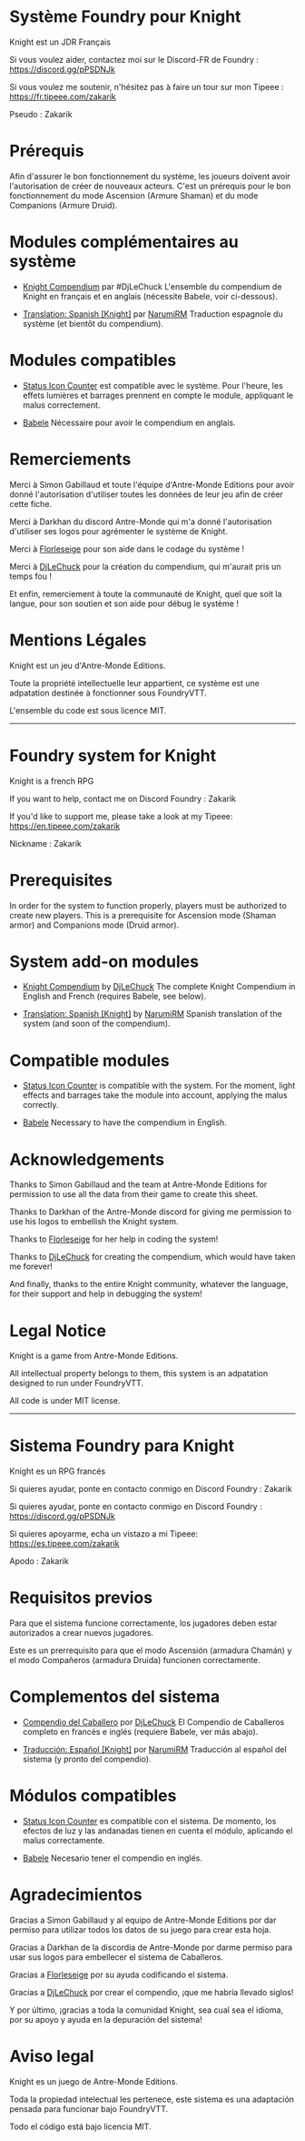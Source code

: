 # Système Foundry pour Knight
Knight est un JDR Français

Si vous voulez aider, contactez moi sur le Discord-FR de Foundry : https://discord.gg/pPSDNJk

Si vous voulez me soutenir, n'hésitez pas à faire un tour sur mon Tipeee : https://fr.tipeee.com/zakarik

Pseudo : Zakarik

# Prérequis
Afin d'assurer le bon fonctionnement du système, les joueurs doivent avoir l'autorisation de créer de nouveaux acteurs.
C'est un prérequis pour le bon fonctionnement du mode Ascension (Armure Shaman) et du mode Companions (Armure Druid).

# Modules complémentaires au système
- [Knight Compendium](https://foundryvtt.com/packages/knight-compendium) par #DjLeChuck
L'ensemble du compendium de Knight en français et en anglais (nécessite Babele, voir ci-dessous).

- [Translation: Spanish [Knight]](https://foundryvtt.com/packages/knight-es) par [NarumiRM](https://github.com/NarumiRM)
Traduction espagnole du système (et bientôt du compendium).

# Modules compatibles
- [Status Icon Counter](https://foundryvtt.com/packages/statuscounter) est compatible avec le système.
Pour l'heure, les effets lumières et barrages prennent en compte le module, appliquant le malus correctement.

- [Babele](https://foundryvtt.com/packages/babele)
Nécessaire pour avoir le compendium en anglais.

# Remerciements
Merci à Simon Gabillaud et toute l'équipe d'Antre-Monde Editions pour avoir donné l'autorisation d'utiliser toutes les données de leur jeu afin de créer cette fiche.

Merci à Darkhan du discord Antre-Monde qui m'a donné l'autorisation d'utiliser ses logos pour agrémenter le système de Knight.

Merci à [Florleseige](https://github.com/Florleseige) pour son aide dans le codage du système !

Merci à [DjLeChuck](https://github.com/DjLeChuck) pour la création du compendium, qui m'aurait pris un temps fou !

Et enfin, remerciement à toute la communauté de Knight, quel que soit la langue, pour son soutien et son aide pour débug le système !

# Mentions Légales
Knight est un jeu d'Antre-Monde Editions.

Toute la propriété intellectuelle leur appartient, ce système est une adpatation destinée à fonctionner sous FoundryVTT.

L'ensemble du code est sous licence MIT.

-------------

# Foundry system for Knight
Knight is a french RPG

If you want to help, contact me on Discord Foundry : Zakarik

If you'd like to support me, please take a look at my Tipeee: https://en.tipeee.com/zakarik

Nickname : Zakarik

# Prerequisites
In order for the system to function properly, players must be authorized to create new players.
This is a prerequisite for Ascension mode (Shaman armor) and Companions mode (Druid armor).

# System add-on modules

- [Knight Compendium](https://foundryvtt.com/packages/knight-compendium) by [DjLeChuck](https://github.com/DjLeChuck)
The complete Knight Compendium in English and French (requires Babele, see below).

- [Translation: Spanish [Knight]](https://foundryvtt.com/packages/knight-es) by [NarumiRM](https://github.com/NarumiRM)
Spanish translation of the system (and soon of the compendium).

# Compatible modules

- [Status Icon Counter](https://foundryvtt.com/packages/statuscounter) is compatible with the system.
For the moment, light effects and barrages take the module into account, applying the malus correctly.

- [Babele](https://foundryvtt.com/packages/babele)
Necessary to have the compendium in English.

# Acknowledgements

Thanks to Simon Gabillaud and the team at Antre-Monde Editions for permission to use all the data from their game to create this sheet.

Thanks to Darkhan of the Antre-Monde discord for giving me permission to use his logos to embellish the Knight system.

Thanks to [Florleseige](https://github.com/Florleseige) for her help in coding the system!

Thanks to [DjLeChuck](https://github.com/DjLeChuck) for creating the compendium, which would have taken me forever!

And finally, thanks to the entire Knight community, whatever the language, for their support and help in debugging the system!
# Legal Notice

Knight is a game from Antre-Monde Editions.

All intellectual property belongs to them, this system is an adpatation designed to run under FoundryVTT.

All code is under MIT license.

-------------

# Sistema Foundry para Knight
Knight es un RPG francés

Si quieres ayudar, ponte en contacto conmigo en Discord Foundry : Zakarik

Si quieres ayudar, ponte en contacto conmigo en Discord Foundry : https://discord.gg/pPSDNJk

Si quieres apoyarme, echa un vistazo a mi Tipeee: https://es.tipeee.com/zakarik

Apodo : Zakarik

# Requisitos previos

Para que el sistema funcione correctamente, los jugadores deben estar autorizados a crear nuevos jugadores.

Este es un prerrequisito para que el modo Ascensión (armadura Chamán) y el modo Compañeros (armadura Druida) funcionen correctamente.

# Complementos del sistema

- [Compendio del Caballero](https://foundryvtt.com/packages/knight-compendium) por [DjLeChuck](https://github.com/DjLeChuck)
El Compendio de Caballeros completo en francés e inglés (requiere Babele, ver más abajo).

- [Traducción: Español [Knight]](https://foundryvtt.com/packages/knight-es) por [NarumiRM](https://github.com/NarumiRM)
Traducción al español del sistema (y pronto del compendio).

# Módulos compatibles

- [Status Icon Counter](https://foundryvtt.com/packages/statuscounter) es compatible con el sistema.
De momento, los efectos de luz y las andanadas tienen en cuenta el módulo, aplicando el malus correctamente.

- [Babele](https://foundryvtt.com/packages/babele)
Necesario tener el compendio en inglés.

# Agradecimientos

Gracias a Simon Gabillaud y al equipo de Antre-Monde Editions por dar permiso para utilizar todos los datos de su juego para crear esta hoja.

Gracias a Darkhan de la discordia de Antre-Monde por darme permiso para usar sus logos para embellecer el sistema de Caballeros.

Gracias a [Florleseige](https://github.com/Florleseige) por su ayuda codificando el sistema.

Gracias a [DjLeChuck](https://github.com/DjLeChuck) por crear el compendio, ¡que me habría llevado siglos!

Y por último, ¡gracias a toda la comunidad Knight, sea cual sea el idioma, por su apoyo y ayuda en la depuración del sistema!

# Aviso legal

Knight es un juego de Antre-Monde Editions.

Toda la propiedad intelectual les pertenece, este sistema es una adaptación pensada para funcionar bajo FoundryVTT.

Todo el código está bajo licencia MIT.
